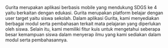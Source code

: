Gurita merupakan aplikasi berbasis mobile yang mendukung SDGS ke 4 yaitu berkaitan dengan edukasi. Gurita merupakan platform belajar dengan user target yaitu siswa sekolah. Dalam aplikasi Gurita, kami menyediakan berbagai modul serta pembahasan terkait mata pelajaran yang diperlukan oleh siswa. Selain itu, kami memiliki fitur kuis untuk mengetahui seberapa besar kemampuan siswa dalam menyerap ilmu yang kami sediakan dalam modul serta pembahasannya.
